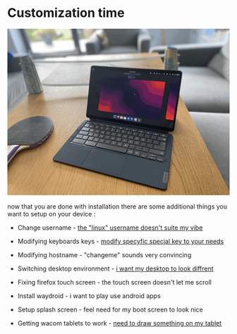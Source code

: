 # Customization time

![duet5gnome](./assets/customization.gif)

now that you are done with installation there are some additional things you want to setup on your device :

- Change username - [the "linux" username doesn't suite my vibe](./post/change-username.md)

- Modifying keyboards keys - [modify specyfic specjal key to your needs](./post/modifying-keyboard.md)

- Modifying hostname - "changeme" sounds very convincing

- Switching desktop environment - [i want my desktop to look diffrent](./post/switch-de.md)

- Fixing firefox touch screen - the touch screen doesn't let me scroll

- Install waydroid - i want to play use android apps

- Setup splash screen - feel need for my boot screen to look nice

- Getting wacom tablets to work - [need to draw something on my tablet](./post/wacom-tablet-setup.md)